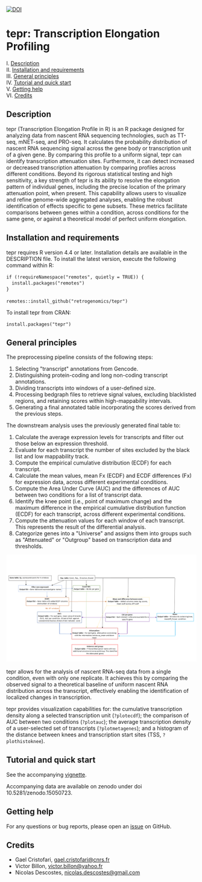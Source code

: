 
[![DOI](https://zenodo.org/badge/DOI/10.5281/zenodo.15277482.svg)](https://doi.org/10.5281/zenodo.15277482)

# tepr: Transcription Elongation Profiling

I. [Description](#description)  
II. [Installation and requirements](#installation-and-requirements)  
III. [General principles](#general-principles)  
IV. [Tutorial and quick start](#tutorial-and-quick-start)  
V. [Getting help](#getting-help)  
VI. [Credits](#credits)  

## Description

tepr (Transcription Elongation Profile in R) is an R package designed for analyzing data from nascent RNA sequencing technologies, such as TT-seq, mNET-seq, and PRO-seq.  It calculates the probability distribution of nascent RNA sequencing signal across the gene body or transcription unit of a given gene.  By comparing this profile to a uniform signal, tepr can identify transcription attenuation sites.  Furthermore, it can detect increased or decreased transcription attenuation by comparing profiles across different conditions.  Beyond its rigorous statistical testing and high sensitivity, a key strength of tepr is its ability to resolve the elongation pattern of individual genes, including the precise location of the primary attenuation point, when present.  This capability allows users to visualize and refine genome-wide aggregated analyses, enabling the robust identification of effects specific to gene subsets.  These metrics facilitate comparisons between genes within a condition, across conditions for the same gene, or against a theoretical model of perfect uniform elongation.

## Installation and requirements

tepr requires R version 4.4 or later. Installation details are available in the DESCRIPTION file. To install the latest version, execute the following command within R:

```
if (!requireNamespace("remotes", quietly = TRUE)) {
  install.packages("remotes")
}

remotes::install_github("retrogenomics/tepr")
```

To install tepr from CRAN:

```
install.packages("tepr")
```


## General principles

The preprocessing pipeline consists of the following steps:

1.  Selecting "transcript" annotations from Gencode.
2.  Distinguishing protein-coding and long non-coding transcript annotations.
3.  Dividing transcripts into windows of a user-defined size.
4.  Processing bedgraph files to retrieve signal values, excluding blacklisted regions, and retaining scores within high-mappability intervals.
5.  Generating a final annotated table incorporating the scores derived from the previous steps.

The downstream analysis uses the previously generated final table to:

1. Calculate the average expression levels for transcripts and filter out those below an expression threshold.
2. Evaluate for each transcript the number of sites excluded by the black list and low mappability track.
3. Compute the empirical cumulative distribution (ECDF) for each transcript.
4. Calculate the mean values, mean Fx (ECDF) and ECDF differences (Fx) for expression data, across different experimental conditions.
5. Compute the Area Under Curve (AUC) and the differences of AUC between two conditions for a list of transcript data.
6. Identify the knee point (i.e., point of maximum change) and the maximum difference in the empirical cumulative distribution function (ECDF) for each transcript, across different experimental conditions.
7. Compute the attenuation values for each window of each transcript. This represents the result of the differential analysis.
8. Categorize genes into a "Universe" and assigns them into groups such as "Attenuated" or "Outgroup" based on transcription data and thresholds.

<img src="inst/extdata/structure.png" alt="structure"/>

tepr allows for the analysis of nascent RNA-seq data from a single condition, even with only one replicate. It achieves this by comparing the observed signal to a theoretical baseline of uniform nascent RNA distribution across the transcript, effectively enabling the identification of localized changes in transcription.

tepr provides visualization capabilities for: the cumulative transcription density along a selected transcription unit (`?plotecdf`); the comparison of AUC between two conditions (`?plotauc`); the average transcription density of a user-selected set of transcripts (`?plotmetagenes`); and a histogram of the distance between knees and transcription start sites (TSS, `?plothistoknee`).

## Tutorial and quick start

See the accompanying [vignette](https://cran.r-project.org/web/packages/tepr/vignettes/tepr.html).

Accompanying data are available on zenodo under doi 10.5281/zenodo.15050723.

## Getting help

For any questions or bug reports, please open an [issue](https://github.com/retrogenomics/tepr/issues) on GitHub.

## Credits

- Gael Cristofari, gael.cristofari@cnrs.fr
- Victor Billon, victor.billon@yahoo.fr
- Nicolas Descostes, nicolas.descostes@gmail.com
